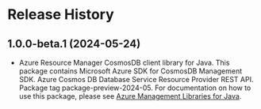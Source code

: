 # Release History

## 1.0.0-beta.1 (2024-05-24)

- Azure Resource Manager CosmosDB client library for Java. This package contains Microsoft Azure SDK for CosmosDB Management SDK. Azure Cosmos DB Database Service Resource Provider REST API. Package tag package-preview-2024-05. For documentation on how to use this package, please see [Azure Management Libraries for Java](https://aka.ms/azsdk/java/mgmt).
